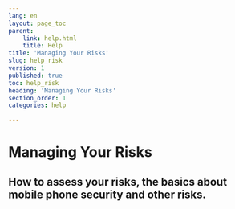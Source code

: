 ```yaml
---
lang: en
layout: page_toc
parent:
    link: help.html
    title: Help
title: 'Managing Your Risks'
slug: help_risk
version: 1
published: true
toc: help_risk
heading: 'Managing Your Risks'
section_order: 1
categories: help

---
```


# Managing Your **Risks**

## How to assess your risks, the basics about mobile phone security and other risks.